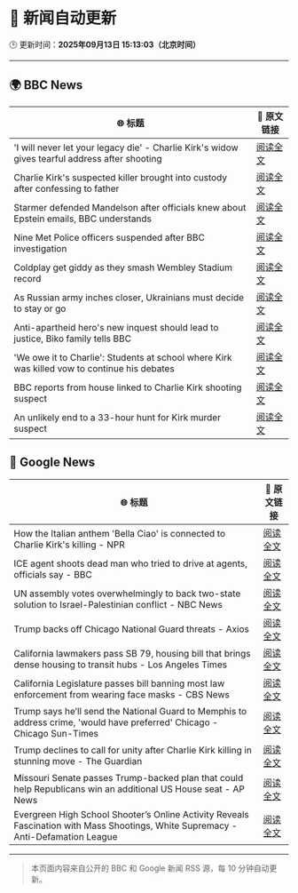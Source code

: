 # 🧠 新闻自动更新

🕒 更新时间：**2025年09月13日 15:13:03（北京时间）**

---

## 🌍 BBC News

| 🌐 标题 | 🔗 原文链接 |
|--------|-------------|
| 'I will never let your legacy die' - Charlie Kirk's widow gives tearful address after shooting | [阅读全文](https://www.bbc.com/news/articles/cz9je8lxge4o?at_medium=RSS&at_campaign=rss) |
| Charlie Kirk's suspected killer brought into custody after confessing to father | [阅读全文](https://www.bbc.com/news/articles/cly7417ge50o?at_medium=RSS&at_campaign=rss) |
| Starmer defended Mandelson after officials knew about Epstein emails, BBC understands | [阅读全文](https://www.bbc.com/news/articles/c5yq455w36vo?at_medium=RSS&at_campaign=rss) |
| Nine Met Police officers suspended after BBC investigation | [阅读全文](https://www.bbc.com/news/articles/cn839398xzpo?at_medium=RSS&at_campaign=rss) |
| Coldplay get giddy as they smash Wembley Stadium record | [阅读全文](https://www.bbc.com/news/articles/c306m86y824o?at_medium=RSS&at_campaign=rss) |
| As Russian army inches closer, Ukrainians must decide to stay or go | [阅读全文](https://www.bbc.com/news/articles/cy50kk14y00o?at_medium=RSS&at_campaign=rss) |
| Anti-apartheid hero's new inquest should lead to justice, Biko family tells BBC | [阅读全文](https://www.bbc.com/news/articles/c931n9eelpeo?at_medium=RSS&at_campaign=rss) |
| 'We owe it to Charlie': Students at school where Kirk was killed vow to continue his debates | [阅读全文](https://www.bbc.com/news/articles/c9dxexl7glvo?at_medium=RSS&at_campaign=rss) |
| BBC reports from house linked to Charlie Kirk shooting suspect | [阅读全文](https://www.bbc.com/news/videos/cd635wwgz85o?at_medium=RSS&at_campaign=rss) |
| An unlikely end to a 33-hour hunt for Kirk murder suspect | [阅读全文](https://www.bbc.com/news/articles/c784end1wxvo?at_medium=RSS&at_campaign=rss) |

## 📰 Google News

| 🌐 标题 | 🔗 原文链接 |
|--------|-------------|
| How the Italian anthem 'Bella Ciao' is connected to Charlie Kirk's killing - NPR | [阅读全文](https://news.google.com/rss/articles/CBMimwFBVV95cUxPakRXaDlrZHMtMXdRejlVV0tVTGRnQUsyT2VacFFfQk53UUNxT1VibHBYNkt4YWJkVTRGZGN2ZW4yeV9rcXN6UVo5YV9fQXoyY3JEaFhRNFJmN1hNWjJ5YnotV2xPdExnMF9qaktYdEdxdVN1TVRRRVd0Mm5PV2puZHV5WnhVY0gtMmdEblN4ZGxxSVItd05weGdycw?oc=5) |
| ICE agent shoots dead man who tried to drive at agents, officials say - BBC | [阅读全文](https://news.google.com/rss/articles/CBMiWkFVX3lxTE54T1JCQXlOeDZCZEdZT3RUYkhHbm5ZN0NKQk9tYkdJM0x5M0hxN2hJckFHV05IZ0F1ZUtpRmxxZUNTT05wc2VIMnZmZC1QOEtCNHFNV3hnYXdBd9IBX0FVX3lxTE1BUXNBMTZzMmNqcEZKWFdVUGQ5NU8zeGdUOWpsLVM1cC1Bb2poUGdTZ0c1UWJIcTQwTHBYYkV3MUZoRTVxSVRFeUdNRFp5bElCd2Vqb1lKX1poZVpIUVI4?oc=5) |
| UN assembly votes overwhelmingly to back two-state solution to Israel-Palestinian conflict - NBC News | [阅读全文](https://news.google.com/rss/articles/CBMiugFBVV95cUxPVUlaY1lzclo4Z1hEWl9UdTRvQ2tBSHp0LUlacE5VUE5MM01RVEN5aUZ6TU42a09ZTHo1T0lpQ0FpekFlOHZfT0dtLW9yRlRiWWNZX0FMTWphdGFzYWJNLU5uZFJkWEpEUUZHZk1uQXU1SzhJdUthYzNnZjNXeXIxdzVhOG1icEQ3OVp5TlN6UnZfS0p6STNHblZReFVscnFsRlR5VFlzMTNfRkMzNXFGaDd6cnBtNkQ5UUHSAVZBVV95cUxPeVpyWlV1Ty12MUljWFdpQXBIdWZ4X295RV8yTTBSS25PbnNaZkVmSzFxWG11b1cxLWwwMFhZa0RrOGZSYTlnTllGb1ZRcHBFMFBITURxdw?oc=5) |
| Trump backs off Chicago National Guard threats - Axios | [阅读全文](https://news.google.com/rss/articles/CBMijAFBVV95cUxOTkxqS3lhSTRmMW10REdRVWRQRUtMYm1jeThOMTZRbEZxLVBqaFZMenFLVWtVeTJYbFhEdERpSzJaTkNHWm0ybE5OWEhCTmFHS3ZVeldOY3Q1XzFBYlluYWNQenctNkxTU3JYMnB1VVRXYmVWcXYtU3lpR09kQUR2Tl9jdXVvZFU5eEZfWg?oc=5) |
| California lawmakers pass SB 79, housing bill that brings dense housing to transit hubs - Los Angeles Times | [阅读全文](https://news.google.com/rss/articles/CBMi1AFBVV95cUxQTWJwamM4SHZWZ2RFX0VfRzZfZW1NZE0xajR5M1pMWGUxeTAxT0Y5SW9pbWlIU0NKWXljaDZkaXZqT0g3dl9EQlV2V0owNlN0T3VLRUVCN2NKVmpLQ3J0WklZbENhck40ZHB3dm05NjJ6aXBEVHBHMFBVcHdXbWNGQUVFNHZVWVJoWjFEQmY3U2RuY2J0YkFxbXZrRFQ2cmVhb0w3YTgwbS1PYWFqRlI4YkpMWFFtZmFlN19nMUo1cWkzYXh6ZmRXVDAtc3pGWFpBTjl5VA?oc=5) |
| California Legislature passes bill banning most law enforcement from wearing face masks - CBS News | [阅读全文](https://news.google.com/rss/articles/CBMioAFBVV95cUxQanJ1RlZkeXRrWlJnRFhtUEItMG9lanBxQ3dnZGxQRVVJLTk1QmhoZW5zckJmbkwwRXBqQXlheUtSVi02UEpHRlktVmZhUGFISFJNRGVPTk1ucUgzRkdXSWNEMkF2WXkxSlZ6QnpPc2VTaTN1NHJCTDEtN0tXMV9yMkttckRKVXduTm5KQjVIVFUtd2E1OUVrQm5ESkJiTXpt?oc=5) |
| Trump says he’ll send the National Guard to Memphis to address crime, 'would have preferred' Chicago - Chicago Sun-Times | [阅读全文](https://news.google.com/rss/articles/CBMiuAFBVV95cUxNLVRhUzdqczU2WHZwMGxUYjNVdlBFczNFYnpKYk5CUjBzbU53anphcmZ2b3hNRjF6NS1Xd0ZoNTROZFEtRmhTVHhuZkZScjFLeks4NWFhYnRkTXRXbk5KWXdfNzRjWFdMREdOblBSMFk2T1hxU0x1U2M2Y1NEVTBYUmdPaUlUaTBQZ3lUOExxNmFOcUpnX2kxT1ZWU3lKUDE5RkphZUJ5NFY3S25MX3Y4bnNER3NRU1lZ?oc=5) |
| Trump declines to call for unity after Charlie Kirk killing in stunning move - The Guardian | [阅读全文](https://news.google.com/rss/articles/CBMikAFBVV95cUxOOXlqdVo1S3g3LU04ZUtPNGZVbGZVMWpCOWM3ZWFldVpUb2xacTNveS1GenZ1T013LUNET0NyNGJkMlRyWk9jdy1vZm1oN0JYamxvX3hMT0E2b2l1OXAxcFA5VjNuMzNRb3lIaWt3NTN2OTRNM3VrLUNFMkNOcTBsaWtqZnZsYUdXbUVWNmE2dVQ?oc=5) |
| Missouri Senate passes Trump-backed plan that could help Republicans win an additional US House seat - AP News | [阅读全文](https://news.google.com/rss/articles/CBMiogFBVV95cUxPR1RzODU0OWc3TUxfblJ3RkJyQVhmMk5FQmFKN3Y2QjNOMGtYVWJCREJueWlKZzc3NU84Sm9PUVFWSFU3VGZaNTlaWmRxWmRiY3RicUNRd3JKRUxzbXFlenVIY002Sk5lcTNFTkw0bENucWUwdFI4TDJwYWJwajZSV1FGazc3OU1CalJLUW1FV25ieVdlRjZob2JtM0s0aVNqTHc?oc=5) |
| Evergreen High School Shooter’s Online Activity Reveals Fascination with Mass Shootings, White Supremacy - Anti-Defamation League | [阅读全文](https://news.google.com/rss/articles/CBMiuwFBVV95cUxPd1VtSkdjQUQ2elJQN1ctcWVHWElqY3RULVp1dVIyXzNfb3pzVkdubkpmX2p5elhUbllMWC1xOW91MklsVjR5MHhtUFl0X0JSdlBZd3B0Vjh2V3Q5anlxOTI2TnFNaHM3Q1cwZjlhMHRIYXVfZlFlZFk1a0lyWnp6Ukp0OUtrUThMTXBieDJJcmgwdk52R0pIbTlqaHFsZngzU2VDZzNNTTZTQl9oMVgzU292WVBwa29YOHBN?oc=5) |

---
> 本页面内容来自公开的 BBC 和 Google 新闻 RSS 源，每 10 分钟自动更新。